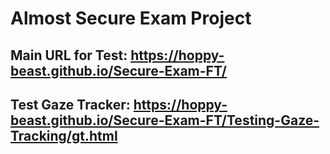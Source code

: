 # Almost Secure Exam Project

## Main URL for Test: https://hoppy-beast.github.io/Secure-Exam-FT/
## Test Gaze Tracker: https://hoppy-beast.github.io/Secure-Exam-FT/Testing-Gaze-Tracking/gt.html
